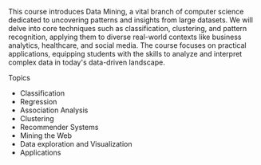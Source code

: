 This course introduces Data Mining, a vital branch of computer science dedicated to uncovering patterns and insights from large datasets. We will delve into core techniques such as classification, clustering, and pattern recognition, applying them to diverse real-world contexts like business analytics, healthcare, and social media. The course focuses on practical applications, equipping students with the skills to analyze and interpret complex data in today's data-driven landscape.

Topics
- Classification
- Regression
- Association Analysis
- Clustering
- Recommender Systems
- Mining the Web
- Data exploration and Visualization
- Applications
